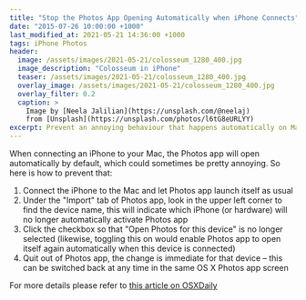```yaml
---
title: "Stop the Photos App Opening Automatically when iPhone Connects"
date: "2015-07-26 10:00:00 +1000"
last_modified_at: 2021-05-21 14:36:00 +1000
tags: iPhone Photos
header:
  image: /assets/images/2021-05-21/colosseum_1280_400.jpg
  image_description: "Colosseum in iPhone"
  teaser: /assets/images/2021-05-21/colosseum_1280_400.jpg
  overlay_image: /assets/images/2021-05-21/colosseum_1280_400.jpg
  overlay_filter: 0.2
  caption: >
    Image by [Neela Jalilian](https://unsplash.com/@neelaj)
    from [Unsplash](https://unsplash.com/photos/l6tG8eURLYY)
excerpt: Prevent an annoying behaviour that happens automatically on Mac
---
```


When connecting an iPhone to your Mac, the Photos app will open automatically by
default, which could sometimes be pretty annoying. So here is how to prevent
that:

1. Connect the iPhone to the Mac and let Photos app launch itself as usual
2. Under the "Import" tab of Photos app, look in the upper left corner to find
   the device name, this will indicate which iPhone (or hardware) will no longer
   automatically activate Photos app
3. Click the checkbox so that "Open Photos for this device" is no longer
   selected (likewise, toggling this on would enable Photos app to open itself
   again automatically when this device is connected)
4. Quit out of Photos app, the change is immediate for that device – this can be
   switched back at any time in the same OS X Photos app screen

For more details please refer to [this article on OSXDaily][osxdaily article]

[osxdaily article]: https://osxdaily.com/2015/05/31/stop-photos-opening-automatically-mac-os-x/
